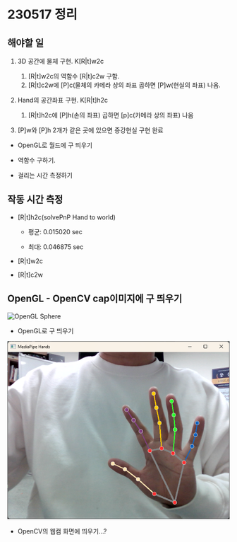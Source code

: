 # 230517 정리

## 해야할 일

1. 3D 공간에 물체 구현. K[R|t]w2c  
   
   1. [R|t]w2c의 역함수 [R|t]c2w 구함.  
   2. [R|t]c2w에 [P]c(물체의 카메라 상의 좌표 곱하면 [P]w(현실의 좌표) 나옴.  

2. Hand의 공간좌표 구현. K[R|t]h2c  
   
   1. [R|t]h2c에 [P]h(손의 좌표) 곱하면 [p]c(카메라 상의 좌표) 나옴  

3. [P]w와 [P]h 2개가 같은 곳에 있으면 증강현실 구현 완료 
- OpenGL로 월드에 구 띄우기

- 역함수 구하기.

- 걸리는 시간 측정하기

## 작동 시간 측정

- [R|t]h2c(solvePnP Hand to world)
  
  - 평균: 0.015020 sec  
  
  - 최대: 0.046875 sec

- [R|t]w2c

- [R|t]c2w

## OpenGL - OpenCV cap이미지에 구 띄우기

![OpenGL Sphere](.\2023-05-17-15-31-07-image.png)

- OpenGL로 구 띄우기

![webcam](.\multi_hand_landmarks.png)

- OpenCV의 웹캠 화면에 띄우기...?
